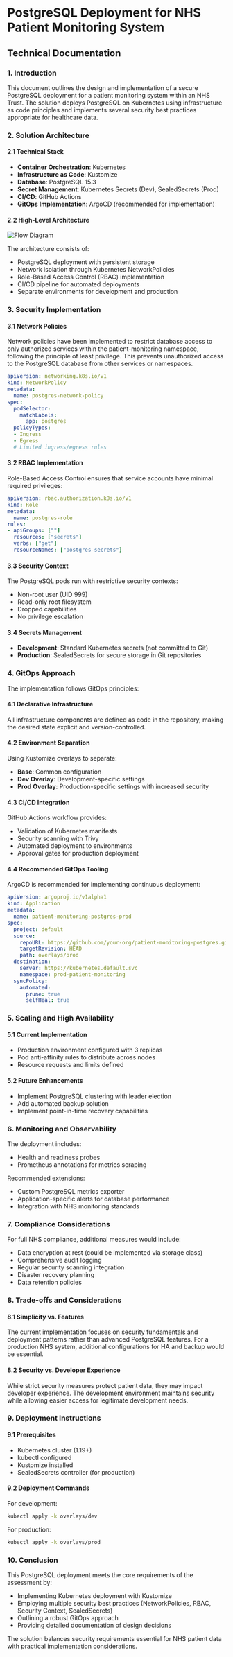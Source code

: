 # PostgreSQL Deployment for NHS Patient Monitoring System
## Technical Documentation

### 1. Introduction

This document outlines the design and implementation of a secure PostgreSQL deployment for a patient monitoring system within an NHS Trust. The solution deploys PostgreSQL on Kubernetes using infrastructure as code principles and implements several security best practices appropriate for healthcare data.

### 2. Solution Architecture

#### 2.1 Technical Stack
- **Container Orchestration**: Kubernetes
- **Infrastructure as Code**: Kustomize
- **Database**: PostgreSQL 15.3
- **Secret Management**: Kubernetes Secrets (Dev), SealedSecrets (Prod)
- **CI/CD**: GitHub Actions
- **GitOps Implementation**: ArgoCD (recommended for implementation)

#### 2.2 High-Level Architecture

![Flow Diagram](https://www.mermaidchart.com/raw/b1f39924-55fe-4652-ba5f-ee177739c2a4?theme=light&version=v0.1&format=svg)

The architecture consists of:
- PostgreSQL deployment with persistent storage
- Network isolation through Kubernetes NetworkPolicies
- Role-Based Access Control (RBAC) implementation
- CI/CD pipeline for automated deployments
- Separate environments for development and production

### 3. Security Implementation

#### 3.1 Network Policies
Network policies have been implemented to restrict database access to only authorized services within the patient-monitoring namespace, following the principle of least privilege. This prevents unauthorized access to the PostgreSQL database from other services or namespaces.

```yaml
apiVersion: networking.k8s.io/v1
kind: NetworkPolicy
metadata:
  name: postgres-network-policy
spec:
  podSelector:
    matchLabels:
      app: postgres
  policyTypes:
  - Ingress
  - Egress
  # Limited ingress/egress rules
```

#### 3.2 RBAC Implementation
Role-Based Access Control ensures that service accounts have minimal required privileges:

```yaml
apiVersion: rbac.authorization.k8s.io/v1
kind: Role
metadata:
  name: postgres-role
rules:
- apiGroups: [""]
  resources: ["secrets"]
  verbs: ["get"]
  resourceNames: ["postgres-secrets"]
```

#### 3.3 Security Context
The PostgreSQL pods run with restrictive security contexts:
- Non-root user (UID 999)
- Read-only root filesystem
- Dropped capabilities
- No privilege escalation

#### 3.4 Secrets Management
- **Development**: Standard Kubernetes secrets (not committed to Git)
- **Production**: SealedSecrets for secure storage in Git repositories

### 4. GitOps Approach

The implementation follows GitOps principles:

#### 4.1 Declarative Infrastructure
All infrastructure components are defined as code in the repository, making the desired state explicit and version-controlled.

#### 4.2 Environment Separation
Using Kustomize overlays to separate:
- **Base**: Common configuration
- **Dev Overlay**: Development-specific settings
- **Prod Overlay**: Production-specific settings with increased security

#### 4.3 CI/CD Integration
GitHub Actions workflow provides:
- Validation of Kubernetes manifests
- Security scanning with Trivy
- Automated deployment to environments
- Approval gates for production deployment

#### 4.4 Recommended GitOps Tooling
ArgoCD is recommended for implementing continuous deployment:

```yaml
apiVersion: argoproj.io/v1alpha1
kind: Application
metadata:
  name: patient-monitoring-postgres-prod
spec:
  project: default
  source:
    repoURL: https://github.com/your-org/patient-monitoring-postgres.git
    targetRevision: HEAD
    path: overlays/prod
  destination:
    server: https://kubernetes.default.svc
    namespace: prod-patient-monitoring
  syncPolicy:
    automated:
      prune: true
      selfHeal: true
```

### 5. Scaling and High Availability

#### 5.1 Current Implementation
- Production environment configured with 3 replicas
- Pod anti-affinity rules to distribute across nodes
- Resource requests and limits defined

#### 5.2 Future Enhancements
- Implement PostgreSQL clustering with leader election
- Add automated backup solution
- Implement point-in-time recovery capabilities

### 6. Monitoring and Observability

The deployment includes:
- Health and readiness probes
- Prometheus annotations for metrics scraping

Recommended extensions:
- Custom PostgreSQL metrics exporter
- Application-specific alerts for database performance
- Integration with NHS monitoring standards

### 7. Compliance Considerations

For full NHS compliance, additional measures would include:
- Data encryption at rest (could be implemented via storage class)
- Comprehensive audit logging
- Regular security scanning integration
- Disaster recovery planning
- Data retention policies

### 8. Trade-offs and Considerations

#### 8.1 Simplicity vs. Features
The current implementation focuses on security fundamentals and deployment patterns rather than advanced PostgreSQL features. For a production NHS system, additional configurations for HA and backup would be essential.

#### 8.2 Security vs. Developer Experience
While strict security measures protect patient data, they may impact developer experience. The development environment maintains security while allowing easier access for legitimate development needs.

### 9. Deployment Instructions

#### 9.1 Prerequisites
- Kubernetes cluster (1.19+)
- kubectl configured
- Kustomize installed
- SealedSecrets controller (for production)

#### 9.2 Deployment Commands

For development:
```bash
kubectl apply -k overlays/dev
```

For production:
```bash
kubectl apply -k overlays/prod
```

### 10. Conclusion

This PostgreSQL deployment meets the core requirements of the assessment by:
- Implementing Kubernetes deployment with Kustomize
- Employing multiple security best practices (NetworkPolicies, RBAC, Security Context, SealedSecrets)
- Outlining a robust GitOps approach
- Providing detailed documentation of design decisions

The solution balances security requirements essential for NHS patient data with practical implementation considerations.